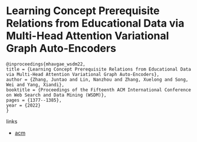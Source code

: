 # Learning Concept Prerequisite Relations from Educational Data via Multi-Head Attention Variational Graph Auto-Encoders

```
@inproceedings{mhavgae_wsdm22,
title = {Learning Concept Prerequisite Relations from Educational Data via Multi-Head Attention Variational Graph Auto-Encoders},
author = {Zhang, Juntao and Lin, Nanzhou and Zhang, Xuelong and Song, Wei and Yang, Xiandi},
booktitle = {Proceedings of the Fifteenth ACM International Conference on Web Search and Data Mining (WSDM)},
pages = {1377--1385},
year = {2022}
}
```

links
- [acm](https://dl.acm.org/doi/10.1145/3488560.3498434)
